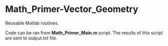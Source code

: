 # Math_Primer-Vector_Geometry
Reusable Matlab routines.

Code can be ran from **Math_Primer_Main.m** script.
The results of this script are sent to output.txt file.